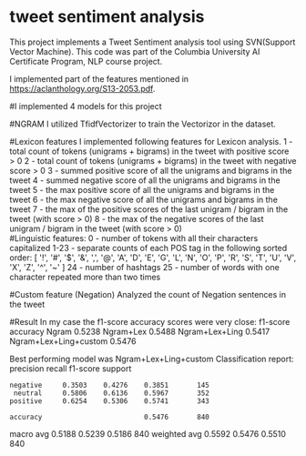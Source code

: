 # tweet sentiment analysis
This project implements a Tweet Sentiment analysis tool using SVN(Support Vector Machine).
This code was part of the Columbia University AI Certificate Program, NLP course project.

I implemented part of the features mentioned in https://aclanthology.org/S13-2053.pdf.

#I implemented 4 models for this project

#NGRAM 
I utilized TfidfVectorizer to train the Vectorizor in the dataset.

#Lexicon features
I implemented following features for Lexicon analysis.
       1 - total count of tokens (unigrams + bigrams) in the tweet with positive score > 0
       2 - total count of tokens (unigrams + bigrams) in the tweet with negative score > 0
       3 - summed positive score of all the unigrams and bigrams in the tweet 
       4 - summed negative score of all the unigrams and bigrams in the tweet
       5 - the max positive score of all the unigrams and bigrams in the tweet
       6 - the max negative score of all the unigrams and bigrams in the tweet
       7 - the max of the positive scores of the last unigram / bigram in the tweet (with score > 0)
       8 - the max of the negative scores of the last unigram / bigram in the tweet (with score > 0)  
#Linguistic features:
       0 - number of tokens with all their characters capitalized
       1-23 - separate counts of each POS tag in the following sorted order:
               [
                   '!', '#', '$', '&', ',', '@', 'A', 'D', 'E', 'G', 'L', 'N', 
                   'O', 'P', 'R', 'S', 'T', 'U', 'V', 'X', 'Z', '^', '~'
               ]
       24  - number of hashtags
       25  - number of words with one character repeated more than two times

#Custom feature (Negation)
Analyzed the count of Negation sentences in the tweet

#Result
In my case the f1-score accuracy scores were very close:
                 f1-score accuracy 
Ngram                 0.5238
Ngram+Lex             0.5488
Ngram+Lex+Ling        0.5417  
Ngram+Lex+Ling+custom 0.5476 

Best performing model was Ngram+Lex+Ling+custom
Classification report:
              precision    recall  f1-score   support

    negative     0.3503    0.4276    0.3851       145
     neutral     0.5806    0.6136    0.5967       352
    positive     0.6254    0.5306    0.5741       343

    accuracy                         0.5476       840
   macro avg     0.5188    0.5239    0.5186       840
weighted avg     0.5592    0.5476    0.5510       840
       
